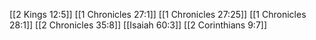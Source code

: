 [[2 Kings 12:5]]
[[1 Chronicles 27:1]]
[[1 Chronicles 27:25]]
[[1 Chronicles 28:1]]
[[2 Chronicles 35:8]]
[[Isaiah 60:3]]
[[2 Corinthians 9:7]]
